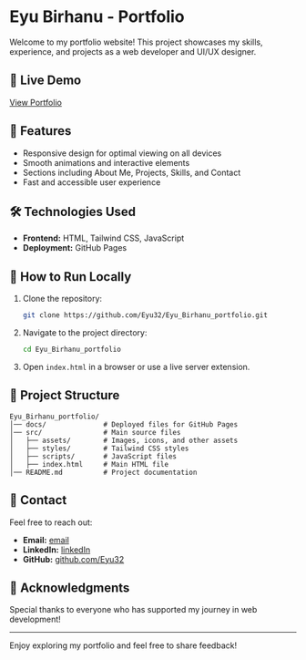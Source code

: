# Eyu Birhanu - Portfolio

Welcome to my portfolio website! This project showcases my skills, experience, and projects as a web developer and UI/UX designer.

## 🔗 Live Demo
[View Portfolio](https://eyu32.github.io/Eyu_Birhanu_portfolio/)

## 📌 Features
- Responsive design for optimal viewing on all devices
- Smooth animations and interactive elements
- Sections including About Me, Projects, Skills, and Contact
- Fast and accessible user experience

## 🛠️ Technologies Used
- **Frontend:** HTML, Tailwind CSS, JavaScript
- **Deployment:** GitHub Pages

## 🚀 How to Run Locally
1. Clone the repository:
   ```sh
   git clone https://github.com/Eyu32/Eyu_Birhanu_portfolio.git
   ```
2. Navigate to the project directory:
   ```sh
   cd Eyu_Birhanu_portfolio
   ```
3. Open `index.html` in a browser or use a live server extension.

## 📂 Project Structure
```
Eyu_Birhanu_portfolio/
│── docs/              # Deployed files for GitHub Pages
│── src/               # Main source files
│   ├── assets/        # Images, icons, and other assets
│   ├── styles/        # Tailwind CSS styles
│   ├── scripts/       # JavaScript files
│   ├── index.html     # Main HTML file
│── README.md          # Project documentation
```

## 📧 Contact
Feel free to reach out:
- **Email:** [email](mailto:eyubirhanu01@gmail.com)
- **LinkedIn:** [linkedIn](https://www.linkedin.com/in/eyu-birhanu/)
- **GitHub:** [github.com/Eyu32](https://github.com/Eyu32)

## 🌟 Acknowledgments
Special thanks to everyone who has supported my journey in web development!

---
Enjoy exploring my portfolio and feel free to share feedback!

